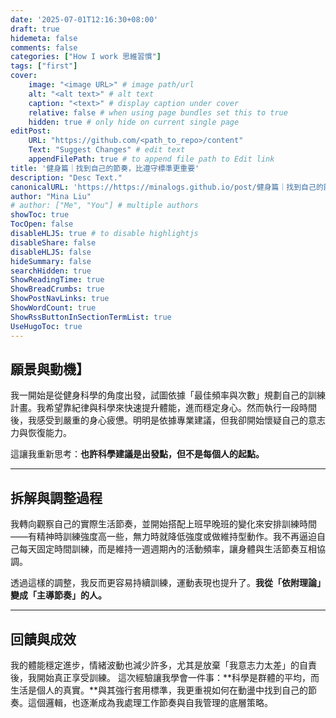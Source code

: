 ```yaml
---
date: '2025-07-01T12:16:30+08:00'
draft: true
hidemeta: false
comments: false
categories: ["How I work 思維習慣"]
tags: ["first"]
cover:
    image: "<image URL>" # image path/url
    alt: "<alt text>" # alt text
    caption: "<text>" # display caption under cover
    relative: false # when using page bundles set this to true
    hidden: true # only hide on current single page
editPost:
    URL: "https://github.com/<path_to_repo>/content"
    Text: "Suggest Changes" # edit text
    appendFilePath: true # to append file path to Edit link
title: '健身篇｜找到自己的節奏，比遵守標準更重要'
description: "Desc Text."
canonicalURL: 'https://https://minalogs.github.io/post/健身篇｜找到自己的節奏，比遵守標準更重要'
author: "Mina Liu"
# author: ["Me", "You"] # multiple authors
showToc: true
TocOpen: false
disableHLJS: true # to disable highlightjs
disableShare: false
disableHLJS: false
hideSummary: false
searchHidden: true
ShowReadingTime: true
ShowBreadCrumbs: true
ShowPostNavLinks: true
ShowWordCount: true
ShowRssButtonInSectionTermList: true
UseHugoToc: true
---
```


## 願景與動機】

我一開始是從健身科學的角度出發，試圖依據「最佳頻率與次數」規劃自己的訓練計畫。我希望靠紀律與科學來快速提升體能，進而穩定身心。然而執行一段時間後，我感受到嚴重的身心疲憊。明明是依據專業建議，但我卻開始懷疑自己的意志力與恢復能力。

這讓我重新思考：**也許科學建議是出發點，但不是每個人的起點。**

---

## 拆解與調整過程

我轉向觀察自己的實際生活節奏，並開始搭配上班早晚班的變化來安排訓練時間——有精神時訓練強度高一些，無力時就降低強度或做維持型動作。我不再逼迫自己每天固定時間訓練，而是維持一週週期內的活動頻率，讓身體與生活節奏互相協調。

透過這樣的調整，我反而更容易持續訓練，運動表現也提升了。**我從「依附理論」變成「主導節奏」的人。**

---

## 回饋與成效

我的體能穩定進步，情緒波動也減少許多，尤其是放棄「我意志力太差」的自責後，我開始真正享受訓練。
這次經驗讓我學會一件事：\*\*科學是群體的平均，而生活是個人的真實。\*\*與其強行套用標準，我更重視如何在動盪中找到自己的節奏。這個邏輯，也逐漸成為我處理工作節奏與自我管理的底層策略。
